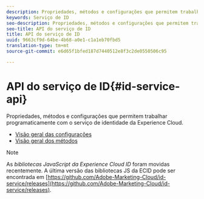 ```yaml
---
description: Propriedades, métodos e configurações que permitem trabalhar programaticamente com o serviço de identidade da Experience Cloud.
keywords: Serviço de ID
seo-description: Propriedades, métodos e configurações que permitem trabalhar programaticamente com o serviço de identidade da Experience Cloud.
seo-title: API do serviço de ID
title: API do serviço de ID
uuid: 9663cf9d-64be-4b68-a0e1-c1a1eb70fbd5
translation-type: tm+mt
source-git-commit: e6d65f1bfed187d7440512e8f3c2de0550506c95

---
```



# API do serviço de ID{#id-service-api}

Propriedades, métodos e configurações que permitem trabalhar programaticamente com o serviço de identidade da Experience Cloud.

* [Visão geral das configurações](function-vars/function-vars.md)
* [Visão geral dos métodos](get-set/get-set.md)

>[!NOTE]
>
>As *bibliotecas JavaScript da Experience Cloud ID* foram movidas recentemente. A última versão das bibliotecas JS da ECID pode ser encontrada em [https://github.com/Adobe-Marketing-Cloud/id-service/releases](https://github.com/Adobe-Marketing-Cloud/id-service/releases).

